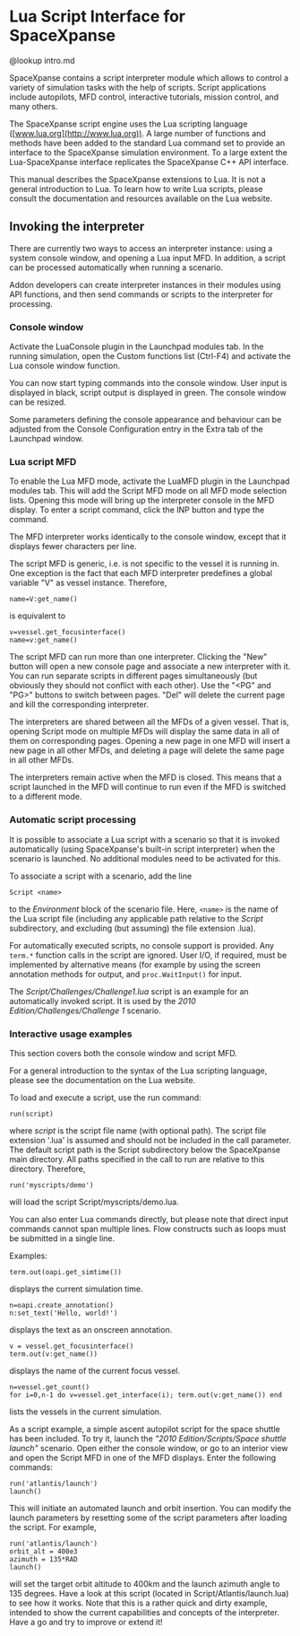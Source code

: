 # Lua Script Interface for SpaceXpanse

@lookup intro.md

SpaceXpanse contains a script interpreter module which allows to control a variety of simulation tasks with the help of scripts. Script applications include autopilots, MFD control, interactive tutorials, mission control, and many others.

The SpaceXpanse script engine uses the Lua scripting language ([www.lua.org](http://www.lua.org)). A large number of functions and methods have been added to the standard Lua command set to provide an interface to the SpaceXpanse simulation environment. To a large extent the Lua-SpaceXpanse interface replicates the SpaceXpanse C++ API interface.

This manual describes the SpaceXpanse extensions to Lua. It is not a general introduction to Lua. To learn how to write Lua scripts, please consult the documentation and resources available on the Lua website.

## Invoking the interpreter

There are currently two ways to access an interpreter instance: using a system console window, and opening a Lua input MFD. In addition, a script can be processed automatically when running a scenario.

Addon developers can create interpreter instances in their modules using API functions, and then send commands or scripts to the interpreter for processing.

### Console window

Activate the LuaConsole plugin in the Launchpad modules tab. In the running simulation, open the Custom functions list (Ctrl-F4) and activate the Lua console window function.

You can now start typing commands into the console window. User input is displayed in black, script output is displayed in green. The console window can be resized.

Some parameters defining the console appearance and behaviour can be adjusted from the Console Configuration entry in the Extra tab of the Launchpad window.

### Lua script MFD

To enable the Lua MFD mode, activate the LuaMFD plugin in the Launchpad modules tab. This will add the Script MFD mode on all MFD mode selection lists. Opening this mode will bring up the interpreter console in the MFD display. To enter a script command, click the INP button and type the command.

The MFD interpreter works identically to the console window, except that it displays fewer characters per line.

The script MFD is generic, i.e. is not specific to the vessel it is running in. One exception is the fact that each MFD interpreter predefines a global variable "V" as vessel instance. Therefore, 

	name=V:get_name() 

is equivalent to

	v=vessel.get_focusinterface()
	name=v:get_name() 

The script MFD can run more than one interpreter. Clicking the "New" button will open a new console page and associate a new interpreter with it. You can run separate scripts in different pages simultaneously (but obviously they should not conflict with each other). Use the "<PG" and "PG>" buttons to switch between pages. "Del" will delete the current page and kill the corresponding interpreter.

The interpreters are shared between all the MFDs of a given vessel. That is, opening Script mode on multiple MFDs will display the same data in all of them on corresponding pages. Opening a new page in one MFD will insert a new page in all other MFDs, and deleting a page will delete the same page in all other MFDs.

The interpreters remain active when the MFD is closed. This means that a script launched in the MFD will continue to run even if the MFD is switched to a different mode.

### Automatic script processing

It is possible to associate a Lua script with a scenario so that it is invoked automatically (using SpaceXpanse's built-in script interpreter) when the scenario is launched. No additional modules need to be activated for this.

To associate a script with a scenario, add the line 

	Script <name> 

to the _Environment_ block of the scenario file. Here, `<name>` is the name of the Lua script file (including any applicable path relative to the _Script_ subdirectory, and excluding (but assuming) the file extension .lua).

For automatically executed scripts, no console support is provided. Any `term.*` function calls in the script are ignored. User I/O, if required, must be implemented by alternative means (for example by using the screen annotation methods for output, and `proc.WaitInput()` for input.

The _Script/Challenges/Challenge1.lua_ script is an example for an automatically invoked script. It is used by the _2010 Edition/Challenges/Challenge 1_ scenario.

### Interactive usage examples

This section covers both the console window and script MFD.

For a general introduction to the syntax of the Lua scripting language, please see the documentation on the Lua website.

To load and execute a script, use the run command: 

	run(script) 

where _script_ is the script file name (with optional path). The script file extension '.lua' is assumed and should not be included in the call parameter. The default script path is the Script subdirectory below the SpaceXpanse main directory. All paths specified in the call to run are relative to this directory. Therefore, 

	run('myscripts/demo')
	
will load the script Script/myscripts/demo.lua.

You can also enter Lua commands directly, but please note that direct input commands cannot span multiple lines. Flow constructs such as loops must be submitted in a single line.

Examples: 

	term.out(oapi.get_simtime())

displays the current simulation time. 

	n=oapi.create_annotation()
	n:set_text('Hello, world!') 

displays the text as an onscreen annotation.

	v = vessel.get_focusinterface()
	term.out(v:get_name())

displays the name of the current focus vessel. 

	n=vessel.get_count()
	for i=0,n-1 do v=vessel.get_interface(i); term.out(v:get_name()) end 

lists the vessels in the current simulation.

As a script example, a simple ascent autopilot script for the space shuttle has been included. To try it, launch the _"2010 Edition/Scripts/Space shuttle launch"_ scenario. Open either the console window, or go to an interior view and open the Script MFD in one of the MFD displays. Enter the following commands: 

	run('atlantis/launch')
	launch() 

This will initiate an automated launch and orbit insertion. You can modify the launch parameters by resetting some of the script parameters after loading the script. For example,

	run('atlantis/launch')
	orbit_alt = 400e3
	azimuth = 135*RAD
	launch() 

will set the target orbit altitude to 400km and the launch azimuth angle to 135 degrees. 
Have a look at this script (located in Script/Atlantis/launch.lua) to see how it works. Note that this is a rather quick and dirty example, intended to show the current capabilities and concepts of the interpreter. Have a go and try to improve or extend it!
